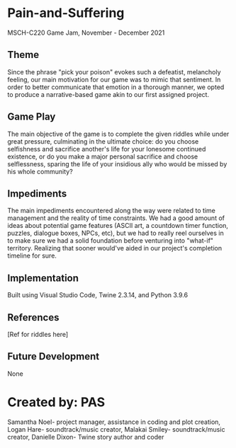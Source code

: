 # Pain-and-Suffering
MSCH-C220 Game Jam, November - December 2021

## Theme
Since the phrase "pick your poison" evokes such a defeatist, melancholy feeling, our main motivation for our game was to mimic that sentiment. In order to better communicate that emotion in a thorough manner, we opted to produce a narrative-based game akin to our first assigned project. 

## Game Play
The main objective of the game is to complete the given riddles while under great pressure, culminating in the ultimate choice: do you choose selfishness and sacrifice another's life for your lonesome continued existence, or do you make a major personal sacrifice and choose selflessness, sparing the life of your insidious ally who would be missed by his whole community?

## Impediments
The main impediments encountered along the way were related to time management and the reality of time constraints. We had a good amount of ideas about potential game features (ASCII art, a countdown timer function, puzzles, dialogue boxes, NPCs, etc), but we had to really reel ourselves in to make sure we had a solid foundation before venturing into "what-if" territory. Realizing that sooner would've aided in our project's completion timeline for sure.

## Implementation
Built using Visual Studio Code, Twine 2.3.14, and Python 3.9.6

## References
[Ref for riddles here]

## Future Development
None

# Created by: PAS
Samantha Noel- project manager, assistance in coding and plot creation, Logan Hare- soundtrack/music creator, Malakai Smiley- soundtrack/music creator, Danielle Dixon- Twine story author and coder

